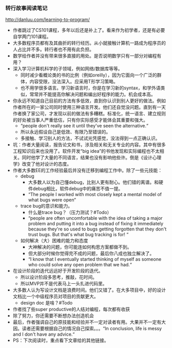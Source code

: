 ### 转行故事阅读笔记

http://danluu.com/learning-to-program/

- 作者跳过了CS101课程，多年以后还是补上了。看来作为初学者，还是有必要自学两门101课程。
- 大多数程序员都有及其曲折的转行经历。从小就接触计算机一路成为程序员的人占比并不多。转行者也不用有此负担。
- 数学给作者并没有带来很多直接的用处。是否说明数学只有一部分对编程有用？
- 深入学习计算机科学的子领域，例如网络/数据库等等。
  - 同时减少看概论类的书的比例（例如oreilly），因为它面向一个广泛的群体，内容受限，没法深入。应采用T形学习策略。
  - 也不用学很多语言。学习新语言时，你是在学习新的syntax，和学外语类似，常常并不能提高你解决问题和编出好程序的能力。机会成本高。
- 你永远不知道自己目前的方法有多低效，直到你认识到别人更好的做法。例如作者所在的一家公司同时使用三种语言开发。他们还自觉没问题。直到有一天作者换了家公司，才发现以前的做法有多糟糕。标准化，统一语言、建立规则的好处被当事人严重低估，只有你实际感受才能体会其重要和强大。
  - “people don't really see it until they've seen the alternative.“
  - 所以永远假设自己是低效、有限乃至错误的。
  - 多接触、学习别人的方法，不试试光凭感觉，没法得到一点正确认识。
- 坑：作者大量阅读，报告论文和书，涉及相关和无关专业的内容。其中有很多工程知识后来也没用了。软件开发“big idea”的书他发现和实际编程也不太相关。同时他学了大量的不同语言，结果也没有影响他些许。倒是《设计心理学》改变了他对设计的态度。
- 作者大多数EE的工作经验最后并没有迁移到编程工作中。除了一些元技能：
  - debug
    - 大多数人以为自己懂debug，比别人更有耐心。他们错的离谱。和硬件debug相比，软件debug中的痛苦不值一提。
    - “The people I worked with most closely kept a mental model of what bugs were open“
  - trace bug的意识和能力。
    - 什么是trace bug？（压力测试？#Todo）
    - “people are often uncomfortable with the idea of taking a major problem and putting it into a bug instead of fixing it immediately because they're so used to bugs getting forgotten that they don't trust bugs. But that's what bug tracking is for! “
  - 如何解决（大）困难的能力和态度
    - 大神解决的问题，你可能连如何构思方案都做不到。
    - 但大部分时候你觉得完不成的问题，最后你八成也独立解决了。
    - “I know that I eventually started thinking of myself as someone who could solve any open problem that we had.“
- 在设计阶段的迭代远远好于开发阶段的迭代。
  - 所以设计阶段多思考，推敲，花时间。
  - 所以MVP并不是代表马上一头扎进代码里。
- 大多数人认为写设计文档是浪费时间。他们又错了。在大多项目中，好的设计文档比一个中级程序员对项目的贡献更大。
  - design doc 是啥？#Todo 
- 作者找了些super productive的人结对编程，每次都有收获
- 除了努力，你还需要不断想办法创造机会
- 最后，作者强调自己的原技能和经验并不一定对读者有用。大果并不一定有大因。读者还需要根据自己的情况自己探索。。。“In conclusion, life is messy and I don't have any advice.“
- PS：下次阅读时，重点看下文章给的其他链接。
